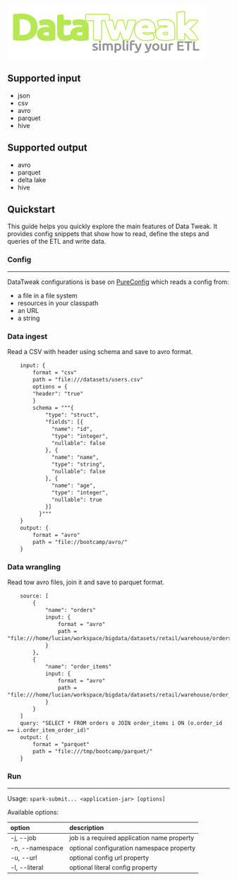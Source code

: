 ![DataTweak](datatweak.png)
## Supported input
- json
- csv
- avro
- parquet
- hive

## Supported output
- avro
- parquet
- delta lake 
- hive

## Quickstart
This guide helps you quickly explore the main features of Data Tweak. 
It provides config snippets that show how to read, define the steps and queries of the ETL and write data.

### Config

* * *

DataTweak configurations is base on [PureConfig](https://pureconfig.github.io) which reads a config from: 
* a file in a file system
* resources in your classpath 
* an URL 
* a string

### Data ingest

Read a CSV with header using schema and save to avro format.
```
    input: {
        format = "csv"
        path = "file:///datasets/users.csv"
        options = {
        "header": "true"
        }
        schema = """{
            "type": "struct",
            "fields": [{
              "name": "id",
              "type": "integer",
              "nullable": false
            }, {
              "name": "name",
              "type": "string",
              "nullable": false
            }, {
              "name": "age",
              "type": "integer",
              "nullable": true
            }]
          }"""
    }
    output: {
        format = "avro"
        path = "file://bootcamp/avro/"
    }
```


### Data wrangling 

Read tow avro files, join it and save to parquet format.
```
    source: [
        {
            "name": "orders"
            input: {
                format = "avro"
                path = "file:///home/lucian/workspace/bigdata/datasets/retail/warehouse/orders/"
            }
        },
        {
            "name": "order_items"
            input: {
                format = "avro"
                path = "file:///home/lucian/workspace/bigdata/datasets/retail/warehouse/order_items/"
            }
        }
    ]
    query: "SELECT * FROM orders o JOIN order_items i ON (o.order_id == i.order_item_order_id)"
    output: {
        format = "parquet"
        path = "file:///tmp/bootcamp/parquet/"
    }
```

### Run

* * *

Usage: `spark-submit... <application-jar> [options]`
  
Available options:

| option       | description       |
|:-------------|:------------------|
|-j, --job <value>        | job is a required application name property |
|-n, --namespace <value>  | optional configuration namespace property |
|-u, --url <value>        | optional config url property |
|-l, --literal <value>    | optional literal config property |
